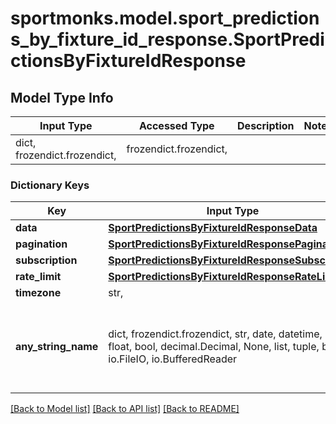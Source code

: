 # sportmonks.model.sport_predictions_by_fixture_id_response.SportPredictionsByFixtureIdResponse

## Model Type Info
Input Type | Accessed Type | Description | Notes
------------ | ------------- | ------------- | -------------
dict, frozendict.frozendict,  | frozendict.frozendict,  |  | 

### Dictionary Keys
Key | Input Type | Accessed Type | Description | Notes
------------ | ------------- | ------------- | ------------- | -------------
**data** | [**SportPredictionsByFixtureIdResponseData**](SportPredictionsByFixtureIdResponseData.md) | [**SportPredictionsByFixtureIdResponseData**](SportPredictionsByFixtureIdResponseData.md) |  | [optional] 
**pagination** | [**SportPredictionsByFixtureIdResponsePagination**](SportPredictionsByFixtureIdResponsePagination.md) | [**SportPredictionsByFixtureIdResponsePagination**](SportPredictionsByFixtureIdResponsePagination.md) |  | [optional] 
**subscription** | [**SportPredictionsByFixtureIdResponseSubscription**](SportPredictionsByFixtureIdResponseSubscription.md) | [**SportPredictionsByFixtureIdResponseSubscription**](SportPredictionsByFixtureIdResponseSubscription.md) |  | [optional] 
**rate_limit** | [**SportPredictionsByFixtureIdResponseRateLimit**](SportPredictionsByFixtureIdResponseRateLimit.md) | [**SportPredictionsByFixtureIdResponseRateLimit**](SportPredictionsByFixtureIdResponseRateLimit.md) |  | [optional] 
**timezone** | str,  | str,  |  | [optional] 
**any_string_name** | dict, frozendict.frozendict, str, date, datetime, int, float, bool, decimal.Decimal, None, list, tuple, bytes, io.FileIO, io.BufferedReader | frozendict.frozendict, str, BoolClass, decimal.Decimal, NoneClass, tuple, bytes, FileIO | any string name can be used but the value must be the correct type | [optional]

[[Back to Model list]](../../README.md#documentation-for-models) [[Back to API list]](../../README.md#documentation-for-api-endpoints) [[Back to README]](../../README.md)

